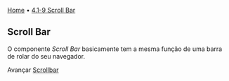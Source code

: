 [Home](../HomePT.md) • [4.1-9 Scroll Bar](#)

## Scroll Bar

O componente *Scroll Bar* basicamente tem a mesma função de uma barra de rolar do seu navegador.

Avançar [Scrollbar](./1.10_scrollrect.md)
